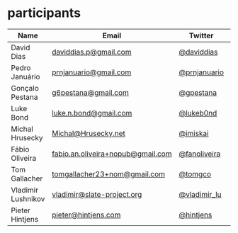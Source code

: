 participants
============

| Name | Email  | Twitter | Github | Blog |
|------|--------|---------|--------|------|
|David Dias|daviddias.p@gmail.com|[@daviddias](twitter.com/daviddias)|[@diasdavid](github.com/diasdavid)||
|Pedro Januário|prnjanuario@gmail.com|[@prnjanuario](twitter.com/prnjanuario)|[@pjanuario](github.com/pjanuario)||
|Gonçalo Pestana|g6pestana@gmail.com|[@gpestana](twitter.com/gpestana)|[@gpestana](github.com/gpestana)||
|Luke Bond|luke.n.bond@gmail.com|[@lukeb0nd](twitter.com/lukeb0nd)|[@lukebond](github.com/lukebond)||
|Michal Hrusecky|Michal@Hrusecky.net|[@imiskai](twitter.com/imiskai)|[@miska](github.com/miska)||
|Fábio Oliveira|fabio.an.oliveira+nopub@gmail.com|[@fanoliveira](twitter.com/fanoliveira)|[@fanoliveira](github.com/foliveira)||
|Tom Gallacher|tomgallacher23+nom@gmail.com|[@tomgco](twitter.com/tomgco)|[@tomgco](github.com/tomgco)||
|Vladimir Lushnikov|vladimir@slate-project.org|[@vladimir_lu](twitter.com/vladimir_lu)|[@vladimir-lu](github.com/vladimir-lu)||
|Pieter Hintjens|pieter@hintjens.com|[@hintjens](twitter.com/hintjens)|[@hintjens](github.com/hintjens)|http://hintjens.com|
